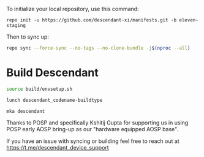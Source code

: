 To initialize your local repository, use this command:

	repo init -u https://github.com/descendant-xi/manifests.git -b eleven-staging

 Then to sync up:

```bash
repo sync --force-sync --no-tags --no-clone-bundle -j$(nproc --all)
```

Build Descendant
==================

```bash
source build/envsetup.sh

lunch descendant_codename-buildtype

mka descendant
```

Thanks to POSP and specifically Kshitij Gupta for supporting us in using POSP early AOSP bring-up as our "hardware equipped AOSP base".

If you have an issue with syncing or building feel free to reach out at https://t.me/descendant_device_support
